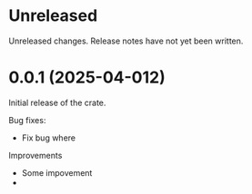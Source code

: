 Unreleased
===
Unreleased changes. Release notes have not yet been written.


0.0.1 (2025-04-012)
===
Initial release of the crate.

Bug fixes:

* Fix bug where 


Improvements

* Some impovement
* 

